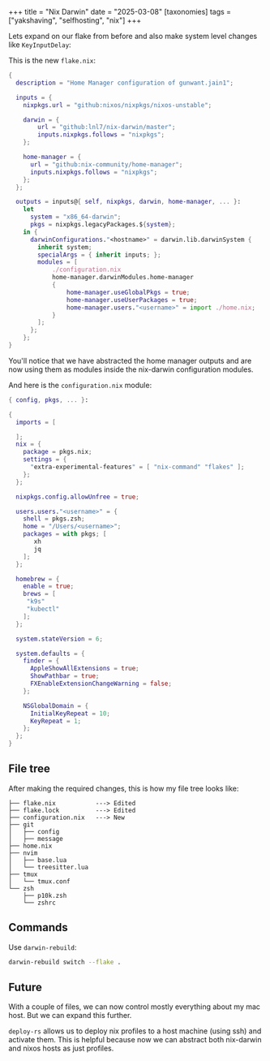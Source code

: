 +++
title = "Nix Darwin"
date = "2025-03-08"
[taxonomies]
tags = ["yakshaving", "selfhosting", "nix"]
+++

Lets expand on our flake from before and also make system level changes
like `KeyInputDelay`:

This is the new `flake.nix`:
```nix
{
  description = "Home Manager configuration of gunwant.jain1";

  inputs = {
    nixpkgs.url = "github:nixos/nixpkgs/nixos-unstable";

    darwin = {
        url = "github:lnl7/nix-darwin/master";
        inputs.nixpkgs.follows = "nixpkgs";
    };

    home-manager = {
      url = "github:nix-community/home-manager";
      inputs.nixpkgs.follows = "nixpkgs";
    };
  };

  outputs = inputs@{ self, nixpkgs, darwin, home-manager, ... }:
    let
      system = "x86_64-darwin";
      pkgs = nixpkgs.legacyPackages.${system};
    in {
      darwinConfigurations."<hostname>" = darwin.lib.darwinSystem {
        inherit system;
        specialArgs = { inherit inputs; };
        modules = [ 
            ./configuration.nix
            home-manager.darwinModules.home-manager
            {
                home-manager.useGlobalPkgs = true;
                home-manager.useUserPackages = true;
                home-manager.users."<username>" = import ./home.nix;
            }
        ];
      };
    };
}
```

You'll notice that we have abstracted the home manager outputs and are
now using them as modules inside the nix-darwin configuration modules.

And here is the `configuration.nix` module:
```nix
{ config, pkgs, ... }:

{
  imports = [

  ];
  nix = {
    package = pkgs.nix;
    settings = {
      "extra-experimental-features" = [ "nix-command" "flakes" ];
    };
  };

  nixpkgs.config.allowUnfree = true;

  users.users."<username>" = {
    shell = pkgs.zsh;
    home = "/Users/<username>";
    packages = with pkgs; [
       xh
       jq
    ];
  };

  homebrew = {
    enable = true;
    brews = [
     "k9s"
     "kubectl"
    ];
  };

  system.stateVersion = 6;

  system.defaults = {
    finder = {
      AppleShowAllExtensions = true;
      ShowPathbar = true;
      FXEnableExtensionChangeWarning = false;
    };

    NSGlobalDomain = {
      InitialKeyRepeat = 10;
      KeyRepeat = 1;
    };
  };
}
```

## File tree

After making the required changes, this is how my file tree looks like:
```
├── flake.nix           ---> Edited
├── flake.lock          ---> Edited
├── configuration.nix   ---> New
├── git
│   ├── config
│   ├── message
├── home.nix
├── nvim
│   ├── base.lua
│   └── treesitter.lua
├── tmux
│   └── tmux.conf
└── zsh
    ├── p10k.zsh
    └── zshrc
```

## Commands

Use `darwin-rebuild`:
```bash
darwin-rebuild switch --flake .
```
## Future

With a couple of files, we can now control mostly everything about my
mac host. But we can expand this further.

`deploy-rs` allows us to deploy nix profiles to a host machine (using ssh)
and activate them. This is helpful because now we can abstract both
nix-darwin and nixos hosts as just profiles.
